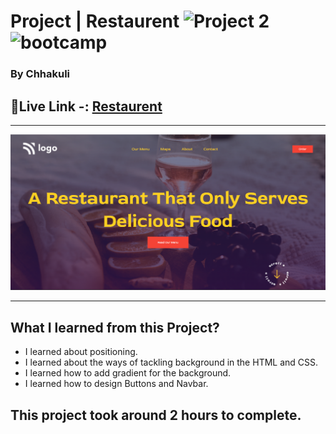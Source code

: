 # Project  | Restaurent  ![Project 2](https://img.shields.io/badge/Project%20-1-green) ![bootcamp](https://img.shields.io/badge/JS-Bootcamp-yellow)

### By Chhakuli


## 🔗Live Link -: [Restaurent](https://projec2-restaurent.netlify.app/)
 

---

![myproject](./assets/Screenshot%20(21).png)

---


## What I learned from this Project?
  - I learned about positioning.
  - I  learned about the ways of tackling background in the HTML 
    and CSS.
 - I learned how to add gradient for the background.
 - I  learned how to design Buttons and Navbar.
## This project took around 2 hours to complete.